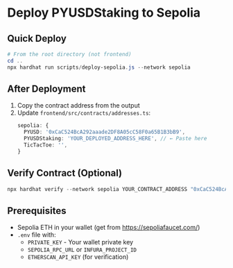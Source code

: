 # Deploy PYUSDStaking to Sepolia

## Quick Deploy

```powershell
# From the root directory (not frontend)
cd ..
npx hardhat run scripts/deploy-sepolia.js --network sepolia
```

## After Deployment

1. Copy the contract address from the output
2. Update `frontend/src/contracts/addresses.ts`:
   ```typescript
   sepolia: {
     PYUSD: '0xCaC524BcA292aaade2DF8A05cC58F0a65B1B3bB9',
     PYUSDStaking: 'YOUR_DEPLOYED_ADDRESS_HERE', // ← Paste here
     TicTacToe: '',
   }
   ```

## Verify Contract (Optional)

```powershell
npx hardhat verify --network sepolia YOUR_CONTRACT_ADDRESS "0xCaC524BcA292aaade2DF8A05cC58F0a65B1B3bB9" "YOUR_WALLET_ADDRESS"
```

## Prerequisites

- Sepolia ETH in your wallet (get from https://sepoliafaucet.com/)
- `.env` file with:
  - `PRIVATE_KEY` - Your wallet private key
  - `SEPOLIA_RPC_URL` or `INFURA_PROJECT_ID`
  - `ETHERSCAN_API_KEY` (for verification)
